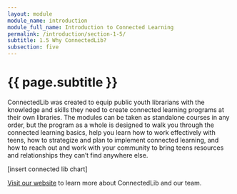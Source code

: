 ```yaml
---
layout: module
module_name: introduction
module_full_name: Introduction to Connected Learning
permalink: /introduction/section-1-5/
subtitle: 1.5 Why ConnectedLib?
subsection: five
---
```


# {{ page.subtitle }}

ConnectedLib was created to equip public youth librarians with the knowledge and skills they need to create connected learning programs at their own libraries. The modules can be taken as standalone courses in any order, but the program as a whole is designed to walk you through the connected learning basics, help you learn how to work effectively with teens, how to strategize and plan to implement connected learning, and how to reach out and work with your community to bring teens resources and relationships they can’t find anywhere else. 

[insert connected lib chart]

[Visit our website](http://connectedlib.ischool.uw.edu) to learn more about ConnectedLib and our team.
